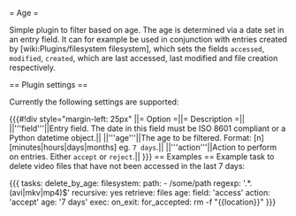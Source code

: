 = Age =

Simple plugin to filter based on age. The age is determined via a date set in an entry field. It can for example be used in conjunction with entries created by [wiki:Plugins/filesystem filesystem], which sets the fields `accessed`, `modified`, `created`, which are last accessed, last modified and file creation respectively.

== Plugin settings ==

Currently the following settings are supported:

{{{#!div style="margin-left: 25px"
||= Option =||= Description =||
||'''field'''||Entry field. The date in this field must be ISO 8601 compliant or a Python datetime object.||
||'''age'''||The age to be filtered. Format: [n] [minutes|hours|days|months] eg. `7 days`.||
||'''action'''||Action to perform on entries. Either `accept` or `reject`.||
}}}
== Examples ==
Example task to delete video files that have not been accessed in the last 7 days:

{{{
tasks:
  delete_by_age:
    filesystem:
      path:
        - /some/path
      regexp: '.*\.(avi|mkv|mp4)$'
      recursive: yes
      retrieve: files
    age:
      field: 'access'
      action: 'accept'
      age: '7 days'
    exec:
      on_exit:
        for_accepted: rm -f "{{location}}"
}}}